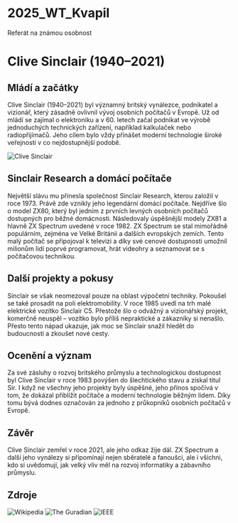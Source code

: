 # 2025_WT_Kvapil
Referát na známou osobnost
# Clive Sinclair (1940–2021)

## Mládí a začátky

Clive Sinclair (1940–2021) byl významný britský vynálezce, podnikatel a vizionář, který zásadně ovlivnil vývoj osobních počítačů v Evropě. Už od mládí se zajímal o elektroniku a v 60. letech začal podnikat ve výrobě jednoduchých technických zařízení, například kalkulaček nebo radiopřijímačů. Jeho cílem bylo vždy přinášet moderní technologie široké veřejnosti v co nejdostupnější podobě.

![Clive Sinclair](https://cdn.alza.cz/Foto/ImgGalery/Image/sinclair-zx-81.jpg)

## Sinclair Research a domácí počítače

Největší slávu mu přinesla společnost Sinclair Research, kterou založil v roce 1973. Právě zde vznikly jeho legendární domácí počítače. Nejdříve šlo o model ZX80, který byl jedním z prvních levných osobních počítačů dostupných pro běžné domácnosti. Následovaly úspěšnější modely ZX81 a hlavně ZX Spectrum uvedené v roce 1982. ZX Spectrum se stal mimořádně populárním, zejména ve Velké Británii a dalších evropských zemích. Tento malý počítač se připojoval k televizi a díky své cenové dostupnosti umožnil milionům lidí poprvé programovat, hrát videohry a seznamovat se s počítačovou technikou.

## Další projekty a pokusy

Sinclair se však neomezoval pouze na oblast výpočetní techniky. Pokoušel se také prosadit na poli elektromobility. V roce 1985 uvedl na trh malé elektrické vozítko Sinclair C5. Přestože šlo o odvážný a vizionářský projekt, komerčně neuspěl – vozítko bylo příliš nepraktické a zákazníky si nenašlo. Přesto tento nápad ukazuje, jak moc se Sinclair snažil hledět do budoucnosti a zkoušet nové cesty.

## Ocenění a význam

Za své zásluhy o rozvoj britského průmyslu a technologickou dostupnost byl Clive Sinclair v roce 1983 povýšen do šlechtického stavu a získal titul Sir. I když ne všechny jeho projekty byly úspěšné, jeho přínos spočívá v tom, že dokázal přiblížit počítače a moderní technologie běžným lidem. Díky tomu bývá dodnes označován za jednoho z průkopníků osobních počítačů v Evropě.

## Závěr

Clive Sinclair zemřel v roce 2021, ale jeho odkaz žije dál. ZX Spectrum a další jeho vynálezy si připomínají nejen sběratelé a fanoušci, ale i všichni, kdo si uvědomují, jak velký vliv měl na rozvoj informatiky a zábavního průmyslu.

## Zdroje
![Wikipedia](https://cs.wikipedia.org/wiki/Clive_Sinclair)
![The Guradian](https://www.theguardian.com/games/2021/sep/17/clive-sinclair-zx-spectrum-offbeat-brilliance)
![IEEE](https://www.computer.org/profiles/clive-sinclair)
